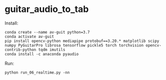 # guitar_audio_to_tab

Install:

```
conda create --name av-guit python=3.7
conda activate av-guit
pip install opencv-python mediapipe protobuf==3.20.* matplotlib scipy numpy PyGuitarPro librosa tensorflow pickle5 torch torchvision opencv-contrib-python tqdm imutils
conda install -c anaconda pyaudio
```

Run:
```
python run_06_realtime.py -nn
```